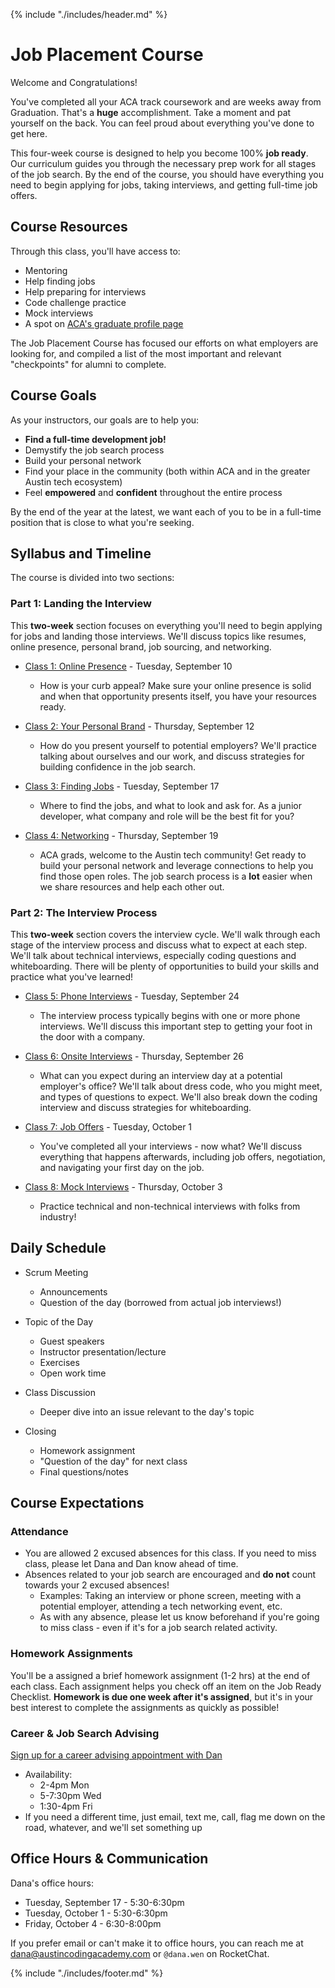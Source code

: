 {% include "./includes/header.md" %}

# Job Placement Course

Welcome and Congratulations!

You've completed all your ACA track coursework and are weeks away from Graduation. That's a **huge** accomplishment. Take a moment and pat yourself on the back. You can feel proud about everything you've done to get here.

This four-week course is designed to help you become 100% **job ready**. Our curriculum guides you through the necessary prep work for all stages of the job search. By the end of the course, you should have everything you need to begin applying for jobs, taking interviews, and getting full-time job offers.
<!--What does it mean to be **job ready**? We've put together a Job Ready Checklist to help guide you through the process.-->

## Course Resources

Through this class, you'll have access to:
* Mentoring
* Help finding jobs
* Help preparing for interviews
* Code challenge practice
* Mock interviews
* A spot on [ACA's graduate profile page](https://austincodingacademy.com/hire/)

The Job Placement Course has focused our efforts on what employers are looking for, and compiled a list of the most important and relevant "checkpoints" for alumni to complete.

## Course Goals

As your instructors, our goals are to help you:

* **Find a full-time development job!**
* Demystify the job search process
* Build your personal network
* Find your place in the community (both within ACA and in the greater Austin tech ecosystem)
* Feel **empowered** and **confident** throughout the entire process

By the end of the year at the latest, we want each of you to be in a full-time position that is close to what you're seeking.

## Syllabus and Timeline

The course is divided into two sections:

### Part 1: Landing the Interview

This **two-week** section focuses on everything you'll need to begin applying for jobs and landing those interviews. We'll discuss topics like resumes, online presence, personal brand, job sourcing, and networking.

* [Class 1: Online Presence](2019-summer/1-online-presence.md) - Tuesday, September 10
  * How is your curb appeal? Make sure your online presence is solid and when that opportunity presents itself, you have your resources ready.
  
* [Class 2: Your Personal Brand](2019-summer/2-personal-brand.md) - Thursday, September 12
  * How do you present yourself to potential employers? We'll practice talking about ourselves and our work, and discuss strategies for building confidence in the job search.
  
* [Class 3: Finding Jobs](2019-summer/3-job-search.md) - Tuesday, September 17
  * Where to find the jobs, and what to look and ask for. As a junior developer, what company and role will be the best fit for you?
  
* [Class 4: Networking](2019-summer/4-networking.md) - Thursday, September 19
  * ACA grads, welcome to the Austin tech community! Get ready to build your personal network and leverage connections to help you find those open roles. The job search process is a **lot** easier when we share resources and help each other out.

### Part 2: The Interview Process

This **two-week** section covers the interview cycle. We'll walk through each stage of the interview process and discuss what to expect at each step. We'll talk about technical interviews, especially coding questions and whiteboarding. There will be plenty of opportunities to build your skills and practice what you've learned!

* [Class 5: Phone Interviews](2019-summer/5-phone-interview.md) - Tuesday, September 24
  * The interview process typically begins with one or more phone interviews. We'll discuss this important step to getting your foot in the door with a company.
  
* [Class 6: Onsite Interviews](2019-summer/6-whiteboarding.md) - Thursday, September 26
  * What can you expect during an interview day at a potential employer's office? We'll talk about dress code, who you might meet, and types of questions to expect. We'll also break down the coding interview and discuss strategies for whiteboarding.
  
* [Class 7: Job Offers](2019-summer/7-job-offer.md) - Tuesday, October 1
  * You've completed all your interviews - now what? We'll discuss everything that happens afterwards, including job offers, negotiation, and navigating your first day on the job.
  
* [Class 8: Mock Interviews](2019-summer/8-mock-interview.md) - Thursday, October 3
  * Practice technical and non-technical interviews with folks from industry!
  
## Daily Schedule

* Scrum Meeting
  * Announcements
  * Question of the day (borrowed from actual job interviews!)
  
* Topic of the Day
  * Guest speakers
  * Instructor presentation/lecture
  * Exercises
  * Open work time

* Class Discussion
  * Deeper dive into an issue relevant to the day's topic
  
* Closing
  * Homework assignment
  * "Question of the day" for next class
  * Final questions/notes

## Course Expectations

### Attendance

* You are allowed 2 excused absences for this class. If you need to miss class, please let Dana and Dan know ahead of time.
* Absences related to your job search are encouraged and **do not** count towards your 2 excused absences!
  * Examples: Taking an interview or phone screen, meeting with a potential employer, attending a tech networking event, etc.
  * As with any absence, please let us know beforehand if you're going to miss class - even if it's for a job search related activity.

### Homework Assignments

You'll be a assigned a brief homework assignment (1-2 hrs) at the end of each class. Each assignment helps you check off an item on the Job Ready Checklist. **Homework is due one week after it's assigned**, but it's in your best interest to complete the assignments as quickly as possible!

### Career & Job Search Advising

[Sign up for a career advising appointment with Dan](https://acaappointment.as.me/?calendarID=3086181)
* Availability:
  * 2-4pm Mon
  * 5-7:30pm Wed
  * 1:30-4pm Fri
* If you need a different time, just email, text me, call, flag me down on the road, whatever, and we'll set something up

## Office Hours & Communication

Dana's office hours: 
* Tuesday, September 17 - 5:30-6:30pm
* Tuesday, October 1 - 5:30-6:30pm
* Friday, October 4 - 6:30-8:00pm

If you prefer email or can't make it to office hours, you can reach me at <dana@austincodingacademy.com> or `@dana.wen` on RocketChat.

{% include "./includes/footer.md" %}
